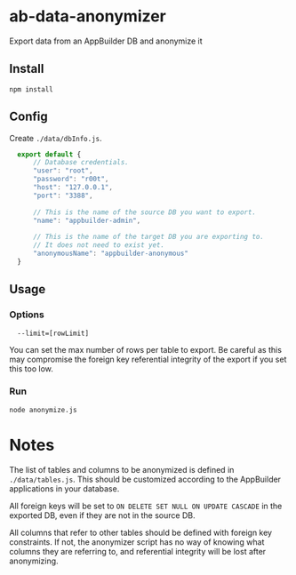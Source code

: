# ab-data-anonymizer
Export data from an AppBuilder DB and anonymize it

## Install
```
npm install
```

## Config
Create `./data/dbInfo.js`.
```js
  export default {
      // Database credentials.
      "user": "root",
      "password": "r00t",
      "host": "127.0.0.1",
      "port": "3388",
      
      // This is the name of the source DB you want to export.
      "name": "appbuilder-admin",
      
      // This is the name of the target DB you are exporting to. 
      // It does not need to exist yet.
      "anonymousName": "appbuilder-anonymous"
  }
```

## Usage

### Options
```
  --limit=[rowLimit]
```
You can set the max number of rows per table to export. Be careful as this may compromise the foreign key referential integrity of the export if you set this too low.

### Run
```
node anonymize.js
```


# Notes

The list of tables and columns to be anonymized is defined in `./data/tables.js`. This should be customized according to the AppBuilder applications in your database.

All foreign keys will be set to `ON DELETE SET NULL ON UPDATE CASCADE` in the exported DB, even if they are not in the source DB.

All columns that refer to other tables should be defined with foreign key constraints. If not, the anonymizer script has no way of knowing what columns they are referring to, and referential integrity will be lost after anonymizing.
